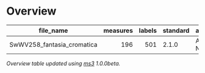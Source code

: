 

# Overview
|        file_name         |measures|labels|standard| annotators |
|--------------------------|-------:|-----:|--------|------------|
|SwWV258_fantasia_cromatica|     196|   501|2.1.0   |Adrian Nagel|


*Overview table updated using [ms3](https://johentsch.github.io/ms3/) 1.0.0beta.*